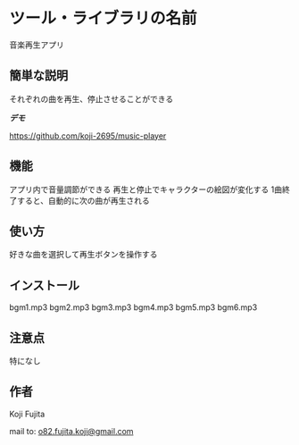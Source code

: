# ツール・ライブラリの名前
 
音楽再生アプリ
 
## 簡単な説明
 
それぞれの曲を再生、停止させることができる
 
***デモ***
 
 https://github.com/koji-2695/music-player
 
## 機能
 
アプリ内で音量調節ができる
再生と停止でキャラクターの絵図が変化する
1曲終了すると、自動的に次の曲が再生される
 

 

## 使い方
 
好きな曲を選択して再生ボタンを操作する
 
## インストール
 
bgm1.mp3
bgm2.mp3
bgm3.mp3
bgm4.mp3
bgm5.mp3
bgm6.mp3

 
## 注意点

特になし



## 作者
 
Koji Fujita

mail to: o82.fujita.koji@gmail.com
 


